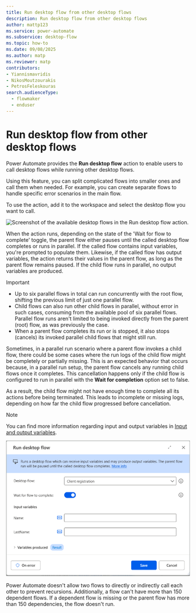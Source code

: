 ```yaml
---
title: Run desktop flow from other desktop flows
description: Run desktop flow from other desktop flows
author: mattp123
ms.service: power-automate
ms.subservice: desktop-flow
ms.topic: how-to
ms.date: 09/08/2025
ms.author: matp
ms.reviewer: matp
contributors:
- Yiannismavridis
- NikosMoutzourakis
- PetrosFeleskouras
search.audienceType: 
  - flowmaker
  - enduser
---
```


# Run desktop flow from other desktop flows

Power Automate provides the **Run desktop flow** action to enable users to call desktop flows while running other desktop flows.

Using this feature, you can split complicated flows into smaller ones and call them when needed. For example, you can create separate flows to handle specific error scenarios in the main flow.

To use the action, add it to the workspace and select the desktop flow you want to call. 

![Screenshot of the available desktop flows in the Run desktop flow action.](media/run-desktop-flow-action/run-desktop-flow-action.png)

When the action runs, depending on the state of the 'Wait for flow to complete' toggle, the parent flow either pauses until the called desktop flow completes or runs in parallel. If the called flow contains input variables, you're prompted to populate them. Likewise, if the called flow has output variables, the action returns their values in the parent flow, as long as the parent flow remains paused. If the child flow runs in parallel, no output variables are produced.

> [!IMPORTANT]
>
> - Up to six parallel flows in total can run concurrently with the root flow, shifting the previous limit of just one parallel flow.
> - Child flows can also run other child flows in parallel, without error in such cases, consuming from the available pool of six parallel flows. Parallel flow runs aren't limited to being invoked directly from the parent (root) flow, as was previously the case.
> - When a parent flow completes its run or is stopped, it also stops (cancels) its invoked parallel child flows that might still run.

Sometimes, in a parallel run scenario where a parent flow invokes a child flow, there could be some cases where the run logs of the child flow might be completely or partially missing. This is an expected behavior that occurs because, in a parallel run setup, the parent flow cancels any running child flows once it completes. This cancellation happens only if the child flow is configured to run in parallel with the **Wait for completion** option set to false.

As a result, the child flow might not have enough time to complete all its actions before being terminated. This leads to incomplete or missing logs, depending on how far the child flow progressed before cancellation.

> [!NOTE]
> You can find more information regarding input and output variables in [Input and output variables](../manage-variables.md#input-and-output-variables).

![Screenshot of the Run desktop flow action.](media/run-desktop-flow-action/run-desktop-flow-action-with-parallel-run-toggle.png)

Power Automate doesn't allow two flows to directly or indirectly call each other to prevent recursions. Additionally, a flow can't have more than 150 dependent flows. If a dependent flow is missing or the parent flow has more than 150 dependencies, the flow doesn't run.
